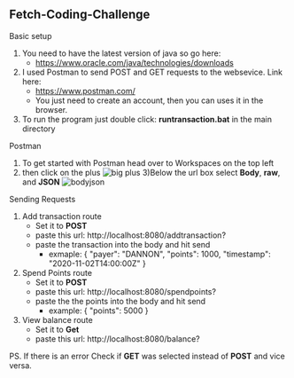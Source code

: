 ## Fetch-Coding-Challenge  
Basic setup
1) You need to have the latest version of java so go here:  
    - https://www.oracle.com/java/technologies/downloads
2) I used Postman to send POST and GET requests to the websevice. Link here: 
    - https://www.postman.com/
    - You just need to create an account, then you can uses it in the browser.
3) To run the program just double click:  **runtransaction.bat**  in the main directory

Postman
1) To get started with Postman head over to Workspaces on the top left
2) then click on the plus
![big plus](https://user-images.githubusercontent.com/36714045/134416740-e4029a0d-2981-4ecf-9a9d-a37a37551edb.PNG)
3)Below the url box select **Body**, **raw**, and **JSON**
![bodyjson](https://user-images.githubusercontent.com/36714045/134413141-735d94ea-2b9e-4694-a131-636e8966a6d4.PNG)

Sending Requests
1) Add transaction route
    - Set it to **POST** 
    - paste this url: http://localhost:8080/addtransaction?
    - paste the transaction into the body and hit send
        - exmaple: { "payer": "DANNON", "points": 1000, "timestamp": "2020-11-02T14:00:00Z" }
2) Spend Points route
    - Set it to **POST** 
    - paste this url: http://localhost:8080/spendpoints?
    - paste the the points into the body and hit send
        - example: { "points": 5000 }
3) View balance route
    - Set it to **Get** 
    - paste this url: http://localhost:8080/balance?

PS. If there is an error Check if **GET** was selected instead of **POST** and vice versa.

